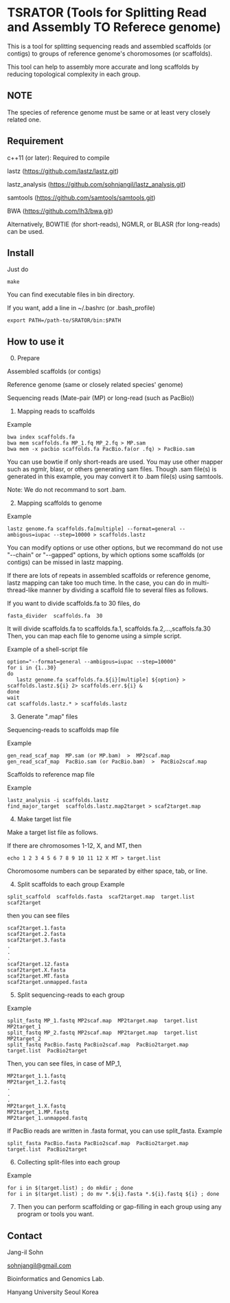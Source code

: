 # TSRATOR (Tools for Splitting Read and Assembly TO Referece genome)

This is a tool for splitting sequencing reads and assembled scaffolds (or contigs)
to groups of reference genome's choromosomes (or scaffolds). 

This tool can help to assembly more accurate and long scaffolds by reducing topological complexity in each group.

NOTE
----

The species of reference genome must be same or at least very closely related one.

Requirement
-----------

c++11 (or later): Required to compile

lastz (https://github.com/lastz/lastz.git)

lastz_analysis (https://github.com/sohnjangil/lastz_analysis.git)

samtools (https://github.com/samtools/samtools.git)

BWA (https://github.com/lh3/bwa.git)

Alternatively, BOWTIE (for short-reads), NGMLR, or BLASR (for long-reads) can be used.

Install
-------

Just do
```
make
```
You can find executable files in bin directory.

If you want, add a line in ~/.bashrc (or .bash_profile)
```
export PATH=/path-to/SRATOR/bin:$PATH
```

How to use it
-------------

0) Prepare

Assembled scaffolds (or contigs)

Reference genome (same or closely related species' genome)

Sequencing reads (Mate-pair (MP) or long-read (such as PacBio))

1) Mapping reads to scaffolds

Example
```
bwa index scaffolds.fa
bwa mem scaffolds.fa MP_1.fq MP_2.fq > MP.sam
bwa mem -x pacbio scaffolds.fa PacBio.fa(or .fq) > PacBio.sam
```
You can use bowtie if only short-reads are used.
You may use other mapper such as ngmlr, blasr, or others generating sam files.
Though .sam file(s) is generated in this example, you may convert it to .bam file(s) using samtools.

Note: We do not recommand to sort .bam.

2) Mapping scaffolds to genome

Example
```
lastz genome.fa scaffolds.fa[multiple] --format=general --ambigous=iupac --step=10000 > scaffolds.lastz
```
You can modify options or use other options, but we recommand do not use "--chain" or "--gapped" options, by which options some scaffolds (or contigs) can be missed in lastz mapping.

If there are lots of repeats in assembled scaffolds or reference genome, lastz mapping can take too much time. In the case, you can do in multi-thread-like manner by dividing a scaffold file to several files as follows.

If you want to divide scaffolds.fa to 30 files, do
```
fasta_divider  scaffolds.fa  30
```
It will divide scaffolds.fa to scaffolds.fa.1, scaffolds.fa.2,...,scaffols.fa.30
Then, you can map each file to genome using a simple script.

Example of a shell-script file
```
option="--format=general --ambigous=iupac --step=10000"
for i in {1..30}
do 
   lastz genome.fa scaffolds.fa.${i}[multiple] ${option} > scaffolds.lastz.${i} 2> scaffolds.err.${i} &
done
wait
cat scaffolds.lastz.* > scaffolds.lastz
```

3) Generate ".map" files

Sequencing-reads to scaffolds map file

Example
```
gen_read_scaf_map  MP.sam (or MP.bam)  >  MP2scaf.map
gen_read_scaf_map  PacBio.sam (or PacBio.bam)  >  PacBio2scaf.map
```

Scaffolds to reference map file

Example
```
lastz_analysis -i scaffolds.lastz
find_major_target  scaffolds.lastz.map2target > scaf2target.map
```

4) Make target list file

Make a target list file as follows.

If there are chromosomes 1-12, X, and MT, then 
```
echo 1 2 3 4 5 6 7 8 9 10 11 12 X MT > target.list
```
Choromosome numbers can be separated by either space, tab, or line.

4) Split scaffolds to each group
Example
```
split_scaffold  scaffolds.fasta  scaf2target.map  target.list  scaf2target
```
then you can see files
```
scaf2target.1.fasta
scaf2target.2.fasta
scaf2target.3.fasta
.
.
.
scaf2target.12.fasta
scaf2target.X.fasta
scaf2target.MT.fasta
scaf2target.unmapped.fasta
```

5) Split sequencing-reads to each group

Example
```
split_fastq MP_1.fastq MP2scaf.map  MP2target.map  target.list  MP2target_1
split_fastq MP_2.fastq MP2scaf.map  MP2target.map  target.list  MP2target_2
split_fastq PacBio.fastq PacBio2scaf.map  PacBio2target.map  target.list  PacBio2target
```
Then, you can see files, in case of MP_1,
```
MP2target_1.1.fastq
MP2target_1.2.fastq
.
.
.
MP2target_1.X.fastq
MP2target_1.MP.fastq
MP2target_1.unmapped.fastq
```

If PacBio reads are written in .fasta format, you can use split_fasta.
Example
```
split_fasta PacBio.fasta PacBio2scaf.map  PacBio2target.map  target.list  PacBio2target
```

6) Collecting split-files into each group

Example
```
for i in $(target.list) ; do mkdir ; done
for i in $(target.list) ; do mv *.${i}.fasta *.${i}.fastq ${i} ; done
```

7) Then you can perform scaffolding or gap-filling in each group using any program or tools you want.


Contact
-------

Jang-il Sohn

sohnjangil@gmail.com

Bioinformatics and Genomics Lab.

Hanyang University
Seoul
Korea
